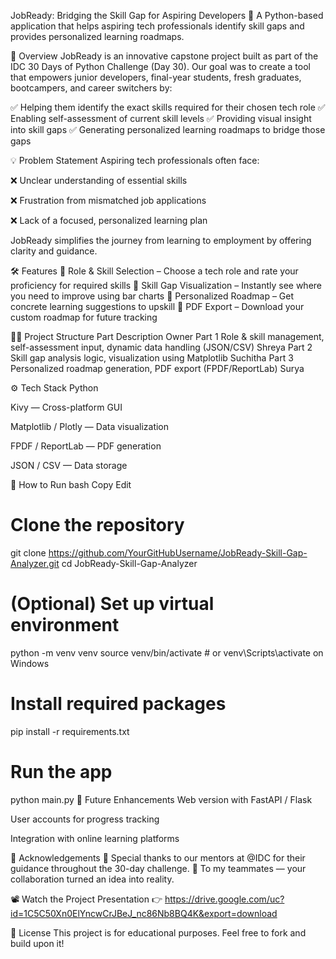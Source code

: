 JobReady: Bridging the Skill Gap for Aspiring Developers
🚀 A Python-based application that helps aspiring tech professionals identify skill gaps and provides personalized learning roadmaps.

📌 Overview
JobReady is an innovative capstone project built as part of the IDC 30 Days of Python Challenge (Day 30).
Our goal was to create a tool that empowers junior developers, final-year students, fresh graduates, bootcampers, and career switchers by:

✅ Helping them identify the exact skills required for their chosen tech role
✅ Enabling self-assessment of current skill levels
✅ Providing visual insight into skill gaps
✅ Generating personalized learning roadmaps to bridge those gaps

💡 Problem Statement
Aspiring tech professionals often face:

❌ Unclear understanding of essential skills

❌ Frustration from mismatched job applications

❌ Lack of a focused, personalized learning plan

JobReady simplifies the journey from learning to employment by offering clarity and guidance.

🛠️ Features
🔹 Role & Skill Selection – Choose a tech role and rate your proficiency for required skills
🔹 Skill Gap Visualization – Instantly see where you need to improve using bar charts
🔹 Personalized Roadmap – Get concrete learning suggestions to upskill
🔹 PDF Export – Download your custom roadmap for future tracking

🧑‍💻 Project Structure
Part	Description	Owner
Part 1	Role & skill management, self-assessment input, dynamic data handling (JSON/CSV)	Shreya 
Part 2	Skill gap analysis logic, visualization using Matplotlib	Suchitha 
Part 3	Personalized roadmap generation, PDF export (FPDF/ReportLab)	Surya

⚙️ Tech Stack
Python

Kivy — Cross-platform GUI

Matplotlib / Plotly — Data visualization

FPDF / ReportLab — PDF generation

JSON / CSV — Data storage

🚀 How to Run
bash
Copy
Edit
# Clone the repository
git clone https://github.com/YourGitHubUsername/JobReady-Skill-Gap-Analyzer.git
cd JobReady-Skill-Gap-Analyzer

# (Optional) Set up virtual environment
python -m venv venv
source venv/bin/activate  # or venv\Scripts\activate on Windows

# Install required packages
pip install -r requirements.txt

# Run the app
python main.py
📌 Future Enhancements
Web version with FastAPI / Flask

User accounts for progress tracking

Integration with online learning platforms

🙏 Acknowledgements
🌟 Special thanks to our mentors at @IDC for their guidance throughout the 30-day challenge.
🌟 To my teammates — your collaboration turned an idea into reality.

📽️ Watch the Project Presentation
👉 https://drive.google.com/uc?id=1C5C50Xn0ElYncwCrJBeJ_nc86Nb8BQ4K&export=download

📄 License
This project is for educational purposes. Feel free to fork and build upon it!

